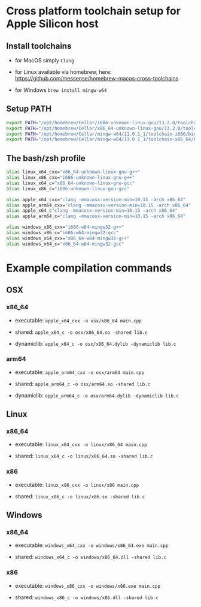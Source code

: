 # Cross platform toolchain setup for Apple Silicon host

## Install toolchains 
- for MacOS simply `Clang`

- for Linux available via homebrew, here:
https://github.com/messense/homebrew-macos-cross-toolchains

- for Windows
`brew install mingw-w64`

## Setup PATH
```zsh
export PATH="/opt/homebrew/Cellar/i686-unknown-linux-gnu/13.2.0/toolchain/bin:$PATH"
export PATH="/opt/homebrew/Cellar/x86_64-unknown-linux-gnu/13.2.0/toolchain/bin:$PATH"
export PATH="/opt/homebrew/Cellar/mingw-w64/11.0.1_1/toolchain-i686/bin:$PATH"
export PATH="/opt/homebrew/Cellar/mingw-w64/11.0.1_1/toolchain-x86_64/bin:$PATH"
```

## The bash/zsh profile
```zsh
alias linux_x64_cxx="x86_64-unknown-linux-gnu-g++"
alias linux_x86_cxx="i686-unknown-linux-gnu-g++"
alias linux_x64_c="x86_64-unknown-linux-gnu-gcc"
alias linux_x86_c="i686-unknown-linux-gnu-gcc"

alias apple_x64_cxx="clang -mmacosx-version-min=10.15 -arch x86_64"
alias apple_arm64_cxx="clang -mmacosx-version-min=10.15 -arch x86_64"
alias apple_x64_c"clang -mmacosx-version-min=10.15 -arch x86_64"
alias apple_arm64_c="clang -mmacosx-version-min=10.15 -arch x86_64"

alias windows_x86_cxx="i686-w64-mingw32-g++"
alias windows_x86_c="i686-w64-mingw32-gcc"
alias windows_x64_cxx="x86_64-w64-mingw32-g++"
alias windows_x64_c="x86_64-w64-mingw32-gcc"
```

# Example compilation commands
## OSX
### x86_64
- executable: `apple_x64_cxx -o osx/x86_64 main.cpp`

- shared: `apple_x64_c -o osx/x86_64.so -shared lib.c`

- dynamiclib: `apple_x64_c -o osx/x86_64.dylib -dynamiclib lib.c`
### arm64
- executable: `apple_arm64_cxx -o osx/arm64 main.cpp`

- shared: `apple_arm64_c -o osx/arm64.so -shared lib.c`

- dynamiclib: `apple_arm64_c -o osx/arm64.dylib -dynamiclib lib.c`

## Linux
### x86_64
- executable: `linux_x64_cxx -o linux/x86_64 main.cpp`

- shared: `linux_x64_c -o linux/x86_64.so -shared lib.c`
### x86
- executable: `linux_x86_cxx -o linux/x86 main.cpp`

- shared: `linux_x86_c -o linux/x86.so -shared lib.c`

## Windows
### x86_64
- executable: `windows_x64_cxx -o windows/x86_64.exe main.cpp`

- shared: `windows_x64_c -o windows/x86_64.dll -shared lib.c`
### x86
- executable: `windows_x86_cxx -o windows/x86.exe main.cpp`

- shared: `windows_x86_c -o windows/x86.dll -shared lib.c`

